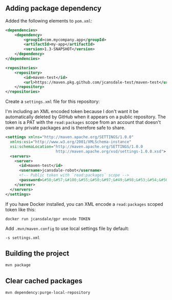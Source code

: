 ## Adding package dependency

Added the following elements to  `pom.xml`:

```xml
<dependencies>
    <dependency>
        <groupId>com.mycompany.app</groupId>
        <artifactId>my-app</artifactId>
        <version>1.3-SNAPSHOT</version>
    </dependency>
</dependencies>

<repositories>
    <repository>
        <id>maven-test</id>
        <url>https://maven.pkg.github.com/jcansdale-test/maven-test</url>
    </repository>
</repositories>
```

Create a `settings.xml` file for this repository:

I'm including an XML encoded token because I don't want it be automatically deleted by GitHub when it appears on a public repository. The token is a PAT with the `read:packages` scope from an account that doesn't own any private packages and is therefore safe to share.

```xml
<settings xmlns="http://maven.apache.org/SETTINGS/1.0.0"
  xmlns:xsi="http://www.w3.org/2001/XMLSchema-instance"
  xsi:schemaLocation="http://maven.apache.org/SETTINGS/1.0.0
                      http://maven.apache.org/xsd/settings-1.0.0.xsd">
  <servers>
    <server>
      <id>maven-test</id>
      <username>jcansdale-robot</username>
      <!-- Public token with `read:packages` scope -->
      <password>&#50;&#57;&#100;&#55;&#50;&#97;&#49;&#98;&#53;&#54;&#50;&#55;&#48;&#101;&#54;&#97;&#99;&#101;&#53;&#51;&#49;&#55;&#102;&#102;&#49;&#98;&#52;&#52;&#52;&#50;&#97;&#54;&#99;&#51;&#99;&#101;&#100;&#57;&#101;&#100;</password>
    </server>
  </servers>
</settings>
```

If you have Docker installed, you can XML encode a `read:packages` scoped token like this:

```
docker run jcansdale/gpr encode TOKEN
```

Add `.mvn/maven.config` to use local settings file by default:

```
-s settings.xml
```

## Building the project

```
mvn package
```

## Clear cached packages

```
mvn dependency:purge-local-repository
```
